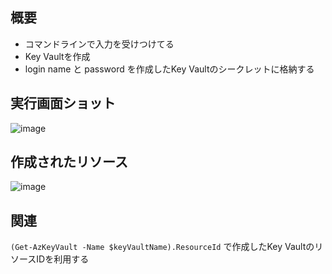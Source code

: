 ## 概要
* コマンドラインで入力を受けつけてる
* Key Vaultを作成
* login name と password を作成したKey Vaultのシークレットに格納する

## 実行画面ショット
![image](https://github.com/aktsmm/Scripts/assets/71251920/412fd9e9-c463-4af0-acfd-2cfb9525cbe5)

## 作成されたリソース
![image](https://github.com/aktsmm/Scripts/assets/71251920/4befd1ff-3681-4d4f-931e-ac8e83a1b163)

## 関連
```(Get-AzKeyVault -Name $keyVaultName).ResourceId``` で作成したKey VaultのリソースIDを利用する
